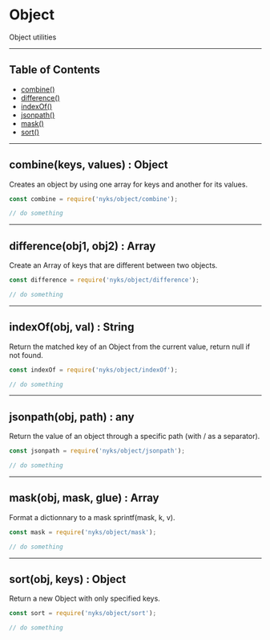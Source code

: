 # Object

Object utilities

------

## Table of Contents

  * [combine()](#combine)
  * [difference()](#difference)
  * [indexOf()](#indexOf)
  * [jsonpath()](#jsonpath)
  * [mask()](#mask)
  * [sort()](#sort)

------

<a name="combine"></a>
## combine(keys, values) : Object

Creates an object by using one array for keys and another for its values.

```javascript
const combine = require('nyks/object/combine');

// do something
```

------

<a name="difference"></a>
## difference(obj1, obj2) : Array

Create an Array of keys that are different between two objects.

```javascript
const difference = require('nyks/object/difference');

// do something
```

------

<a name="indexOf"></a>
## indexOf(obj, val) : String

Return the matched key of an Object from the current value, return null if not found.

```javascript
const indexOf = require('nyks/object/indexOf');

// do something
```

------

<a name="jsonpath"></a>
## jsonpath(obj, path) : any

Return the value of an object through a specific path (with / as a separator).

```javascript
const jsonpath = require('nyks/object/jsonpath');

// do something
```

------

<a name="mask"></a>
## mask(obj, mask, glue) : Array

Format a dictionnary to a mask sprintf(mask, k, v).

```javascript
const mask = require('nyks/object/mask');

// do something
```

------

<a name="sort"></a>
## sort(obj, keys) : Object

Return a new Object with only specified keys.

```javascript
const sort = require('nyks/object/sort');

// do something
```
